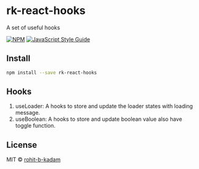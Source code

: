 # rk-react-hooks

A set of useful hooks

[![NPM](https://img.shields.io/npm/v/rk-react-hooks.svg)](https://www.npmjs.com/package/rk-react-hooks) [![JavaScript Style Guide](https://img.shields.io/badge/code_style-standard-brightgreen.svg)](https://standardjs.com)

## Install

```bash
npm install --save rk-react-hooks
```

## Hooks

1. useLoader: A hooks to store and update the loader states with loading message.
2. useBoolean: A hooks to store and update boolean value also have toggle function.

## License

MIT © [rohit-b-kadam](https://github.com/rohit-b-kadam)
